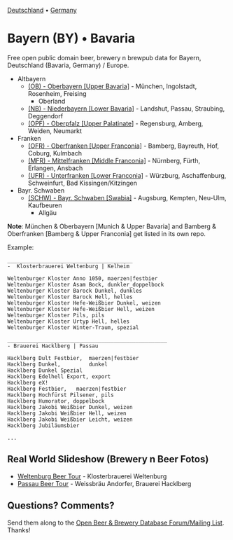 [Deutschland](https://github.com/openbeer/de-deutschland) • [Germany](https://github.com/openbeer/de-deutschland)

# Bayern (BY) • Bavaria 

Free open public domain beer, brewery n brewpub data for Bayern, Deutschland (Bavaria, Germany) / Europe.

- Altbayern
   - [(OB) - Oberbayern [Upper Bavaria]](https://github.com/openbeer/oberbayern) - München, Ingolstadt, Rosenheim, Freising
      - Oberland
   - [(NB) - Niederbayern [Lower Bavaria]](2--niederbayern) - Landshut, Passau, Straubing, Deggendorf
   - [(OPF) - Oberpfalz [Upper Palatinate]](3--oberpfalz) - Regensburg, Amberg, Weiden, Neumarkt
- Franken
   - [(OFR) - Oberfranken [Upper Franconia]](https://github.com/openbeer/oberfranken) -  Bamberg, Bayreuth, Hof, Coburg, Kulmbach
  - [(MFR) - Mittelfranken [Middle Franconia]](5--mittelfranken) - Nürnberg, Fürth, Erlangen, Ansbach
  - [(UFR) - Unterfranken [Lower Franconia]](6--unterfranken) - Würzburg, Aschaffenburg, Schweinfurt, Bad Kissingen/Kitzingen
- Bayr. Schwaben
   - [(SCHW) - Bayr. Schwaben [Swabia]](4--schwaben) - Augsburg, Kempten, Neu-Ulm, Kaufbeuren
      - Allgäu


**Note**:
München & Oberbayern [Munich & Upper Bavaria] and 
Bamberg & Oberfranken [Bamberg & Upper Franconia] get listed in its own repo.


Example:

~~~
________________________________________
-  Klosterbrauerei Weltenburg | Kelheim

Weltenburger Kloster Anno 1050, maerzen|festbier
Weltenburger Kloster Asam Bock, dunkler_doppelbock
Weltenburger Kloster Barock Dunkel, dunkles
Weltenburger Kloster Barock Hell, helles
Weltenburger Kloster Hefe-Weißbier Dunkel, weizen
Weltenburger Kloster Hefe-Weißbier Hell, weizen
Weltenburger Kloster Pils, pils
Weltenburger Kloster Urtyp Hell, helles
Weltenburger Kloster Winter-Traum, spezial

___________________________________________________
- Brauerei Hacklberg | Passau

Hacklberg Dult Festbier,  maerzen|festbier
Hacklberg Dunkel,         dunkel
Hacklberg Dunkel Spezial
Hacklberg Edelhell Export, export
Hacklberg eX!
Hacklberg Festbier,   maerzen|festbier
Hacklberg Hochfürst Pilsener, pils
Hacklberg Humorator, doppelbock
Hacklberg Jakobi Weißbier Dunkel, weizen
Hacklberg Jakobi Weißbier Hell, weizen
Hacklberg Jakobi Weißbier Leicht, weizen
Hacklberg Jubiläumsbier

...
~~~


## Real World Slideshow (Brewery n Beer Fotos)

- [Weltenburg Beer Tour](https://plus.google.com/photos/100841117019192894371/albums/5918689157310682177) - Klosterbrauerei Weltenburg
- [Passau Beer Tour](https://plus.google.com/photos/100841117019192894371/albums/6032660283182625281) - Weissbräu Andorfer, Brauerei Hacklberg


## Questions? Comments?

Send them along to the
[Open Beer & Brewery Database Forum/Mailing List](http://groups.google.com/group/beerdb).
Thanks!
